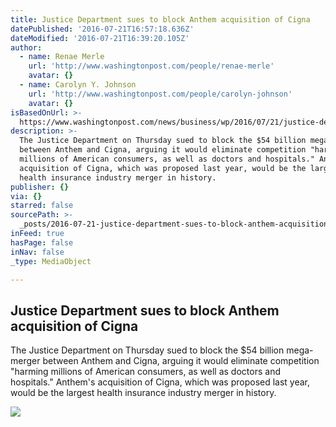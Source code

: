 ```yaml
---
title: Justice Department sues to block Anthem acquisition of Cigna
datePublished: '2016-07-21T16:57:18.636Z'
dateModified: '2016-07-21T16:39:20.105Z'
author:
  - name: Renae Merle
    url: 'http://www.washingtonpost.com/people/renae-merle'
    avatar: {}
  - name: Carolyn Y. Johnson
    url: 'http://www.washingtonpost.com/people/carolyn-johnson'
    avatar: {}
isBasedOnUrl: >-
  https://www.washingtonpost.com/news/business/wp/2016/07/21/justice-department-sues-to-block-anthem-acquisition-of-cigna/?hpid=hp_hp-more-top-stories_anthem-1045am%3Ahomepage%2Fstory
description: >-
  The Justice Department on Thursday sued to block the $54 billion mega-merger
  between Anthem and Cigna, arguing it would eliminate competition "harming
  millions of American consumers, as well as doctors and hospitals." Anthem's
  acquisition of Cigna, which was proposed last year, would be the largest
  health insurance industry merger in history.
publisher: {}
via: {}
starred: false
sourcePath: >-
  _posts/2016-07-21-justice-department-sues-to-block-anthem-acquisition-of-cigna.md
inFeed: true
hasPage: false
inNav: false
_type: MediaObject

---
```

<article style=""><h1>Justice Department sues to block Anthem acquisition of Cigna</h1><p>The Justice Department on Thursday sued to block the $54 billion mega-merger between Anthem and Cigna, arguing it would eliminate competition "harming millions of American consumers, as well as doctors and hospitals." Anthem's acquisition of Cigna, which was proposed last year, would be the largest health insurance industry merger in history.</p><img src="https://img.washingtonpost.com/rf/image_1484w/2010-2019/WashingtonPost/2015/07/29/Editorial-Opinion/Images/Earns_Anthem-00e9a.jpg" /></article>